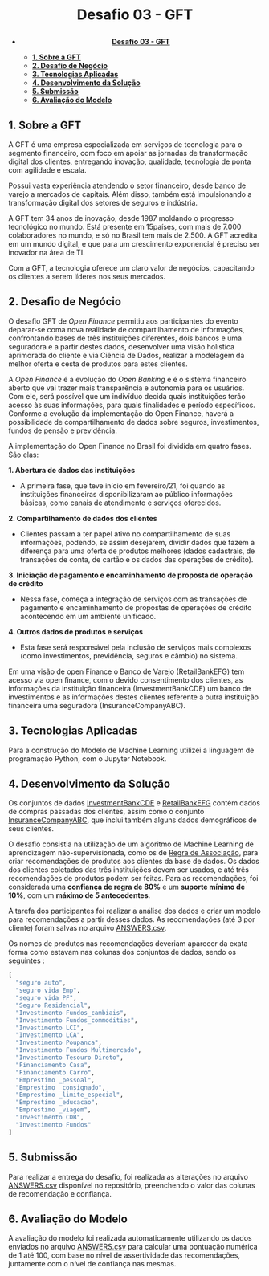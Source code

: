 # <p align='center'> **Desafio 03 - GFT**

- [<p align='center'> **Desafio 03 - GFT**](#p-aligncenter-desafio-03---gft)
  - [**1. Sobre a GFT**](#1-sobre-a-gft)
  - [**2. Desafio de Negócio**](#2-desafio-de-negócio)
  - [**3. Tecnologias Aplicadas**](#3-tecnologias-aplicadas)
  - [**4. Desenvolvimento da Solução**](#4-desenvolvimento-da-solução)
  - [**5. Submissão**](#5-submissão)
  - [**6. Avaliação do Modelo**](#6-avaliação-do-modelo)

## **1. Sobre a GFT**

A GFT é uma empresa especializada em serviços de tecnologia para o segmento financeiro, com foco em apoiar as jornadas de transformação digital dos clientes, entregando inovação, qualidade, tecnologia de ponta com agilidade e escala.

Possui vasta experiência atendendo o setor financeiro, desde banco de varejo a mercados de capitais. Além disso, também está impulsionando a transformação digital dos setores de seguros e indústria.

A GFT tem 34 anos de inovação, desde 1987 moldando o progresso tecnológico no mundo. Está presente em 15países, com mais de 7.000 colaboradores no mundo, e só no Brasil tem mais de 2.500. A GFT acredita em um mundo digital, e que para um crescimento exponencial é preciso ser inovador na área de TI.

Com a GFT, a tecnologia oferece um claro valor de negócios, capacitando os clientes a serem líderes nos seus mercados.

## **2. Desafio de Negócio**
O desafio GFT de *Open Finance* permitiu aos participantes do evento deparar-se coma nova realidade de compartilhamento de informações, confrontando bases de três instituições diferentes, dois bancos e uma seguradora e a partir destes dados, desenvolver uma visão holística aprimorada do cliente e via Ciência de Dados, realizar a modelagem da melhor oferta e cesta de produtos para estes clientes.

A *Open Finance* é a evolução do *Open Banking* e é o sistema financeiro aberto que vai trazer mais transparência e autonomia para os usuários. Com ele, será possível que um indivíduo decida quais instituições terão acesso às suas informações, para quais finalidades e período específicos. Conforme a evolução da implementação do Open Finance, haverá a possibilidade de compartilhamento de dados sobre seguros, investimentos, fundos de pensão e previdência. 

A implementação do Open Finance no Brasil foi dividida em quatro fases. São elas:

**1. Abertura de dados das instituições**
   - A primeira fase, que teve início em fevereiro/21, foi quando as instituições financeiras disponibilizaram ao público informações básicas, como canais de atendimento e serviços oferecidos.

**2. Compartilhamento de dados dos clientes**
   - Clientes passam a ter papel ativo no compartilhamento de suas informações, podendo, se assim desejarem, dividir dados que fazem a diferença para uma oferta de produtos melhores (dados cadastrais, de transações de conta, de cartão e os dados das operações de crédito).

**3. Iniciação de pagamento e encaminhamento de proposta de operação de crédito**
   - Nessa fase, começa a integração de serviços com as transações de pagamento e encaminhamento de propostas de operações de crédito acontecendo em um ambiente unificado.

**4. Outros dados de produtos e serviços**
   - Esta fase será responsável pela inclusão de serviços mais complexos (como investimentos, previdência, seguros e câmbio) no sistema.

Em uma visão de open Finance o Banco de Varejo (RetailBankEFG) tem acesso via open finance, com o devido consentimento dos clientes, as informações da instituição financeira (InvestmentBankCDE) um banco de investimentos e as informações destes clientes referente a outra instituição financeira uma seguradora (InsuranceCompanyABC).

## **3. Tecnologias Aplicadas**
Para a construção do Modelo de Machine Learning utilizei a linguagem de programação Python, com o Jupyter Notebook.

## **4. Desenvolvimento da Solução**
Os conjuntos de dados [InvestmentBankCDE](data/InvestmentBankCDE.csv) e [RetailBankEFG](data/RetailBankEFG.csv) contém dados de compras passadas dos clientes, assim como o conjunto [InsuranceCompanyABC](data/InsuranceCompanyABC.csv), que inclui também alguns dados demográficos de seus clientes.

O desafio consistia na utilização de um algoritmo de Machine Learning de aprendizagem não-supervisionada, como os de [Regra de Associação](https://en.wikipedia.org/wiki/Association_rule_learning#Algorithms), para criar recomendações de produtos aos clientes da base de dados. Os dados dos clientes coletados das três instituições devem ser usados, e até três recomendações de produtos podem ser feitas. Para as recomendações, foi considerada uma **confiança de regra de 80%** e um **suporte mínimo de 10%**, com um **máximo de 5 antecedentes**.

A tarefa dos participantes foi realizar a análise dos dados e criar um modelo para recomendações a partir desses dados. As recomendações (até 3 por cliente) foram salvas no arquivo [ANSWERS.csv](data/ANSWERS.csv).

Os nomes de produtos nas recomendações deveriam aparecer da exata forma como estavam nas colunas dos conjuntos de dados, sendo os seguintes :

```py
[
  "seguro auto",
  "seguro vida Emp",
  "seguro vida PF",
  "Seguro Residencial",
  "Investimento Fundos_cambiais",
  "Investimento Fundos_commodities",
  "Investimento LCI",
  "Investimento LCA",
  "Investimento Poupanca",
  "Investimento Fundos Multimercado",
  "Investimento Tesouro Direto",
  "Financiamento Casa",
  "Financiamento Carro",
  "Emprestimo _pessoal",
  "Emprestimo _consignado",
  "Emprestimo _limite_especial",
  "Emprestimo _educacao",
  "Emprestimo _viagem",
  "Investimento CDB",
  "Investimento Fundos"
]
```

## **5. Submissão**
Para realizar a entrega do desafio, foi realizada as alterações no arquivo [ANSWERS.csv](data/ANSWERS.csv) disponível no repositório, preenchendo o valor das colunas de recomendação e confiança.

## **6. Avaliação do Modelo**
A avaliação do modelo foi realizada automaticamente utilizando os dados enviados no arquivo [ANSWERS.csv](data/ANSWERS.csv) para calcular uma pontuação numérica de 1 até 100, com base no nível de assertividade das recomendações, juntamente com o nível de confiança nas mesmas.